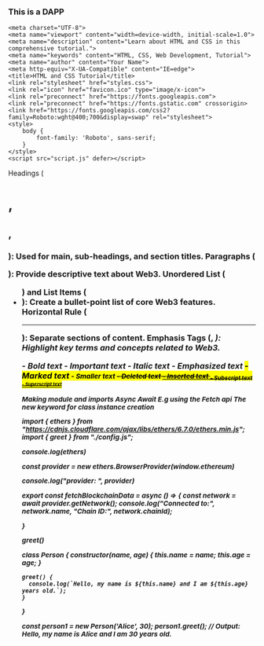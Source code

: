 ### This is a DAPP


    <meta charset="UTF-8">
    <meta name="viewport" content="width=device-width, initial-scale=1.0">
    <meta name="description" content="Learn about HTML and CSS in this comprehensive tutorial.">
    <meta name="keywords" content="HTML, CSS, Web Development, Tutorial">
    <meta name="author" content="Your Name">
    <meta http-equiv="X-UA-Compatible" content="IE=edge">
    <title>HTML and CSS Tutorial</title>
    <link rel="stylesheet" href="styles.css">
    <link rel="icon" href="favicon.ico" type="image/x-icon">
    <link rel="preconnect" href="https://fonts.googleapis.com">
    <link rel="preconnect" href="https://fonts.gstatic.com" crossorigin>
    <link href="https://fonts.googleapis.com/css2?family=Roboto:wght@400;700&display=swap" rel="stylesheet">
    <style>
        body {
            font-family: 'Roboto', sans-serif;
        }
    </style>
    <script src="script.js" defer></script>


Headings (<h1>, <h2>, <h3>): Used for main, sub-headings, and section titles.
Paragraphs (<p>): Provide descriptive text about Web3.
Unordered List (<ul>) and List Items (<li>): Create a bullet-point list of core Web3 features.
Horizontal Rule (<hr>): Separate sections of content.
Emphasis Tags (<strong>, <em>): Highlight key terms and concepts related to Web3.


<b> - Bold text
<strong> - Important text
<i> - Italic text
<em> - Emphasized text
<mark> - Marked text
<small> - Smaller text
<del> - Deleted text
<ins> - Inserted text
<sub> - Subscript text
<sup> - Superscript text



<!-- Before Web3 -->

Making module and imports
Async Await E.g using the Fetch api
The new keyword for class instance creation



import { ethers } from "https://cdnjs.cloudflare.com/ajax/libs/ethers/6.7.0/ethers.min.js";
import { greet } from "./config.js";


console.log(ethers)

const provider = new ethers.BrowserProvider(window.ethereum)

console.log("provider: ", provider)



export const fetchBlockchainData = async () => {
    const network = await provider.getNetwork();
    console.log("Connected to:", network.name, "Chain ID:", network.chainId);

}

greet()


class Person {
    constructor(name, age) {
      this.name = name;
      this.age = age;
    }
  
    greet() {
      console.log(`Hello, my name is ${this.name} and I am ${this.age} years old.`);
    }
  }
  
  const person1 = new Person('Alice', 30);
  person1.greet(); // Output: Hello, my name is Alice and I am 30 years old.

